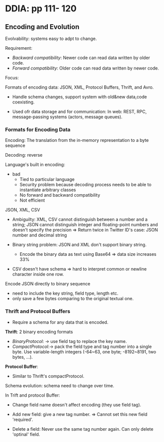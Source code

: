 # DDIA: pp 111- 120

## Encoding and Evolution

Evolvability: systems easy to adpt to change.



Requirement: 

- *Backward compatibility*: Newer code can read data written by older code.
- *Forward compatibility*: Older code can read data written by newer code.



Focus:

Formats of encoding data: JSON, XML, Protocol Buffers, Thrift, and Avro.

- Handle schema changes, support system with old&new data,code coexisting.

- Used ofr data storage and for communication: In web: REST, RPC, message-passing systems (actors, message queues).



### Formats for Encoding Data

Encoding: The translation from the in-memory representation to a byte sequence

Decoding: reverse



Language's built in encoding:

- bad
  - Tied to particular language
  - Security problem because decoding process needs to be able to instantiate arbitrary classes
  - No forward and backward compatibility
  - Not efficient



JSON, XML, CSV

- Ambiguilty: XML, CSV cannot distinguish between a number and a string; JSON cannot distinguish integer and floating-point numbers and doesn't specify the precision => Return twice in Twitter ID's case: JSON number and decimal string

- Binary string problem: JSON and XML don't support binary string.
  - Encode the binary data as text using Base64 => data size increases 33%

- CSV doesn't have schema => hard to interpret common or newline character inside one row.



Encode JSON directly to binary sequence

- need to include the key string, field type, length etc.
- only save a few bytes comparing to the original textual one.



### Thrift and Protocol Buffers

- Require a schema for any data that is encoded.



**Thrift**: 2 binary encoding formats

- *BinaryProtocol*: -> use field tag to replace the key name.
- *CompactProtocol*:-> pack the field type and tag number into a single byte. Use variable-length integers (-64~63, one byte; -8192~8191, two bytes, ...).



**Protocol Buffer**:

- Similar to Thrift's compactProtocol.



Schema evolution: schema need to change over time.

In Trift and protocol Buffer:

- Change field name doesn't affect encoding (they use field tag).

- Add new field: give a new tag number. => Cannot set this new field 'required'.
- Delete a field: Never use the same tag number again. Can only delete 'optinal' field.





















